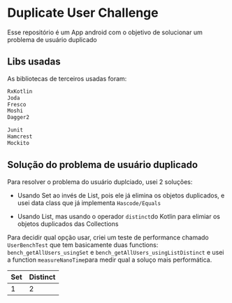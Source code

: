 # Duplicate User Challenge
Esse repositório é um App android com o objetivo de solucionar um problema de usuário duplicado

## Libs usadas

As bibliotecas de terceiros usadas foram:

```groovy
RxKotlin
Joda
Fresco
Moshi
Dagger2

Junit
Hamcrest
Mockito
```

## Solução do problema de usuário duplicado

Para resolver o problema do usuário duplciado, usei 2 soluções:

* Usando Set ao invés de List, pois ele já elimina os objetos duplicados, e usei data class que já implementa ```Hascode/Equals```

* Usando List, mas usando o operador ```distinct```do Kotlin para elimiar os objetos duplicados das Collections

Para decidir qual opção usar, criei um teste de performance chamado ``` UserBenchTest ``` que tem basicamente duas functions: ``` bench_getAllUsers_usingSet``` e ```bench_getAllUsers_usingListDistinct``` e usei a function ```measureNanoTime```para medir qual a soluço mais performática.

Set | Distinct
--- | ---
1 | 2 
